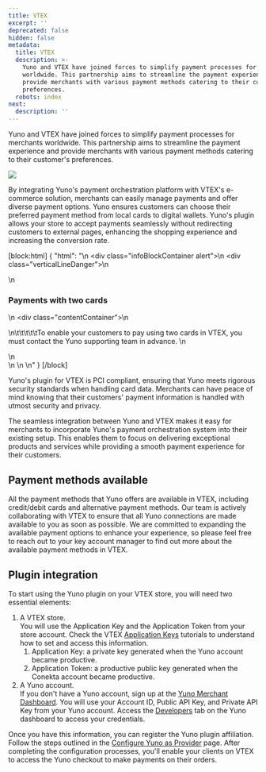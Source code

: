 ```yaml
---
title: VTEX
excerpt: ''
deprecated: false
hidden: false
metadata:
  title: VTEX
  description: >-
    Yuno and VTEX have joined forces to simplify payment processes for merchants
    worldwide. This partnership aims to streamline the payment experience and
    provide merchants with various payment methods catering to their customer's
    preferences.
  robots: index
next:
  description: ''
---
```

Yuno and VTEX have joined forces to simplify payment processes for merchants worldwide. This partnership aims to streamline the payment experience and provide merchants with various payment methods catering to their customer's preferences.

![](https://files.readme.io/64caa7b-vtex1.png)

By integrating Yuno's payment orchestration platform with VTEX's e-commerce solution, merchants can easily manage payments and offer diverse payment options. Yuno ensures customers can choose their preferred payment method from local cards to digital wallets. Yuno's plugin allows your store to accept payments seamlessly without redirecting customers to external pages, enhancing the shopping experience and increasing the conversion rate.

[block:html]
{
  "html": "<body>\n  <div class=\"infoBlockContainer alert\">\n    <div class=\"verticalLineDanger\"></div>\n    <div>\n      <h3>Payments with two cards</h3>\n      <div class=\"contentContainer\">\n        <p>\n\t\t\t\t\tTo enable your customers to pay using two cards in VTEX, you must contact the Yuno supporting team in advance.       \n        </p>\n      </div>\n    </div>\n  </div>\n</body>"
}
[/block]


Yuno's plugin for VTEX is PCI compliant, ensuring that Yuno meets rigorous security standards when handling card data. Merchants can have peace of mind knowing that their customers' payment information is handled with utmost security and privacy.

The seamless integration between Yuno and VTEX makes it easy for merchants to incorporate Yuno's payment orchestration system into their existing setup. This enables them to focus on delivering exceptional products and services while providing a smooth payment experience for their customers.

## Payment methods available

All the payment methods that Yuno offers are available in VTEX, including credit/debit cards and alternative payment methods. Our team is actively collaborating with VTEX to ensure that all Yuno connections are made available to you as soon as possible. We are committed to expanding the available payment options to enhance your experience, so please feel free to reach out to your key account manager to find out more about the available payment methods in VTEX. 

## Plugin integration

To start using the Yuno plugin on your VTEX store, you will need two essential elements:

1. A VTEX store.  
   You will use the Application Key and the Application Token from your store account. Check the VTEX [Application Keys](https://help.vtex.com/tutorial/application-keys--2iffYzlvvz4BDMr6WGUtet#) tutorials to understand how to set and access this information.
   1. Application Key: a private key generated when the Yuno account became productive. 
   2. Application Token: a productive public key generated when the Conekta account became productive.
2. A Yuno account.  
   If you don't have a Yuno account, sign up at the [Yuno Merchant Dashboard](https://auth.y.uno/u/signup). You will use your Account ID, Public API Key, and Private API Key from your Yuno account. Access the [Developers](doc:developers) tab on the Yuno dashboard to access your credentials.

Once you have this information, you can register the Yuno plugin affiliation. Follow the steps outlined in the [Configure Yuno as Provider](doc:configure-yuno-as-provider) page. After completing the configuration processes, you'll enable your clients on VTEX to access the Yuno checkout to make payments on their orders.